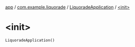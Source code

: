 [app](../../index.md) / [com.example.liquorade](../index.md) / [LiquoradeApplication](index.md) / [&lt;init&gt;](./-init-.md)

# &lt;init&gt;

`LiquoradeApplication()`